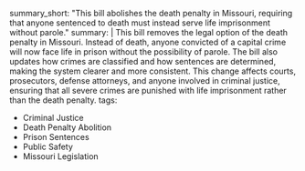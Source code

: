 summary_short: "This bill abolishes the death penalty in Missouri, requiring that anyone sentenced to death must instead serve life imprisonment without parole."
summary: |
  This bill removes the legal option of the death penalty in Missouri. Instead of death, anyone convicted of a capital crime will now face life in prison without the possibility of parole. The bill also updates how crimes are classified and how sentences are determined, making the system clearer and more consistent. This change affects courts, prosecutors, defense attorneys, and anyone involved in criminal justice, ensuring that all severe crimes are punished with life imprisonment rather than the death penalty.
tags:
  - Criminal Justice
  - Death Penalty Abolition
  - Prison Sentences
  - Public Safety
  - Missouri Legislation
